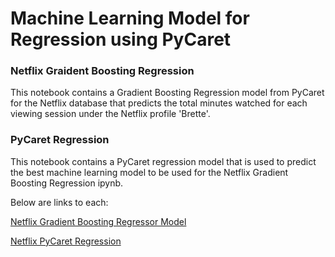 # Machine Learning Model for Regression using PyCaret

### Netflix Graident Boosting Regression

This notebook contains a Gradient Boosting Regression model from PyCaret for the Netflix database that predicts the total minutes watched for each viewing session under the Netflix profile 'Brette'.

### PyCaret Regression 

This notebook contains a PyCaret regression model that is used to predict the best machine learning model to be used for the Netflix Gradient Boosting Regression ipynb.

Below are links to each:

[Netflix Gradient Boosting Regressor Model]: https://github.com/costellobrette/Netflix-Regression/blob/main/Netflix%20GBR%20Regression.ipynb
[Netflix PyCaret Regression]: https://github.com/costellobrette/Netflix-Regression/blob/main/Netflix%20PyCaret%20Regression.ipynb

[Netflix Gradient Boosting Regressor Model]

[Netflix PyCaret Regression]


